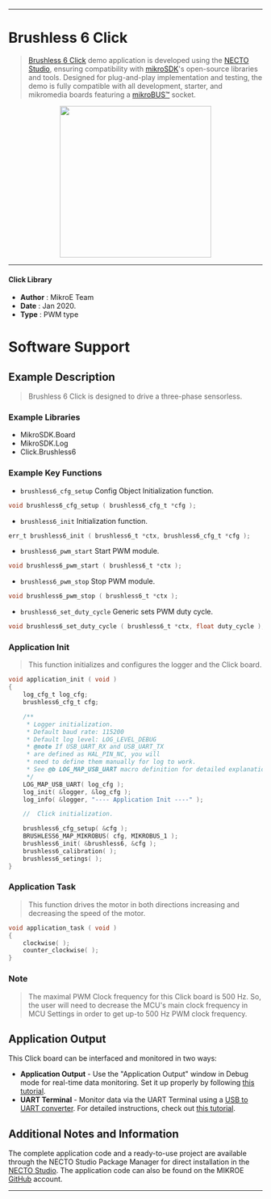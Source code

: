 
---
# Brushless 6 Click

> [Brushless 6 Click](https://www.mikroe.com/?pid_product=MIKROE-2847) demo application is developed using
the [NECTO Studio](https://www.mikroe.com/necto), ensuring compatibility with [mikroSDK](https://www.mikroe.com/mikrosdk)'s
open-source libraries and tools. Designed for plug-and-play implementation and testing, the demo is fully compatible with
all development, starter, and mikromedia boards featuring a [mikroBUS&trade;](https://www.mikroe.com/mikrobus) socket.

<p align="center">
  <img src="https://www.mikroe.com/?pid_product=MIKROE-2847&image=1" height=300px>
</p>

---

#### Click Library

- **Author**        : MikroE Team
- **Date**          : Jan 2020.
- **Type**          : PWM type

# Software Support

## Example Description

> Brushless 6 Click is designed to drive a three-phase sensorless.

### Example Libraries

- MikroSDK.Board
- MikroSDK.Log
- Click.Brushless6

### Example Key Functions

- `brushless6_cfg_setup` Config Object Initialization function.
```c
void brushless6_cfg_setup ( brushless6_cfg_t *cfg ); 
```

- `brushless6_init` Initialization function.
```c
err_t brushless6_init ( brushless6_t *ctx, brushless6_cfg_t *cfg );
```

- `brushless6_pwm_start` Start PWM module.
```c
void brushless6_pwm_start ( brushless6_t *ctx );
```

- `brushless6_pwm_stop` Stop PWM module.
```c
void brushless6_pwm_stop ( brushless6_t *ctx );
```

- `brushless6_set_duty_cycle` Generic sets PWM duty cycle.
```c
void brushless6_set_duty_cycle ( brushless6_t *ctx, float duty_cycle );
```

### Application Init

> This function initializes and configures the logger and the Click board.

```c
void application_init ( void )
{
    log_cfg_t log_cfg;
    brushless6_cfg_t cfg;

    /** 
     * Logger initialization.
     * Default baud rate: 115200
     * Default log level: LOG_LEVEL_DEBUG
     * @note If USB_UART_RX and USB_UART_TX 
     * are defined as HAL_PIN_NC, you will 
     * need to define them manually for log to work. 
     * See @b LOG_MAP_USB_UART macro definition for detailed explanation.
     */
    LOG_MAP_USB_UART( log_cfg );
    log_init( &logger, &log_cfg );
    log_info( &logger, "---- Application Init ----" );

    //  Click initialization.

    brushless6_cfg_setup( &cfg );
    BRUSHLESS6_MAP_MIKROBUS( cfg, MIKROBUS_1 );
    brushless6_init( &brushless6, &cfg );
    brushless6_calibration( );
    brushless6_setings( );
}
```

### Application Task

> This function drives the motor in both directions increasing and decreasing the speed of the motor.

```c
void application_task ( void )
{
    clockwise( );
    counter_clockwise( );
}
```

### Note

> The maximal PWM Clock frequency for this Click board is 500 Hz. 
> So, the user will need to decrease the MCU's main clock frequency in MCU Settings in order to get up-to 500 Hz PWM clock frequency.

## Application Output

This Click board can be interfaced and monitored in two ways:
- **Application Output** - Use the "Application Output" window in Debug mode for real-time data monitoring.
Set it up properly by following [this tutorial](https://www.youtube.com/watch?v=ta5yyk1Woy4).
- **UART Terminal** - Monitor data via the UART Terminal using
a [USB to UART converter](https://www.mikroe.com/click/interface/usb?interface*=uart,uart). For detailed instructions,
check out [this tutorial](https://help.mikroe.com/necto/v2/Getting%20Started/Tools/UARTTerminalTool).

## Additional Notes and Information

The complete application code and a ready-to-use project are available through the NECTO Studio Package Manager for 
direct installation in the [NECTO Studio](https://www.mikroe.com/necto). The application code can also be found on
the MIKROE [GitHub](https://github.com/MikroElektronika/mikrosdk_click_v2) account.

---
